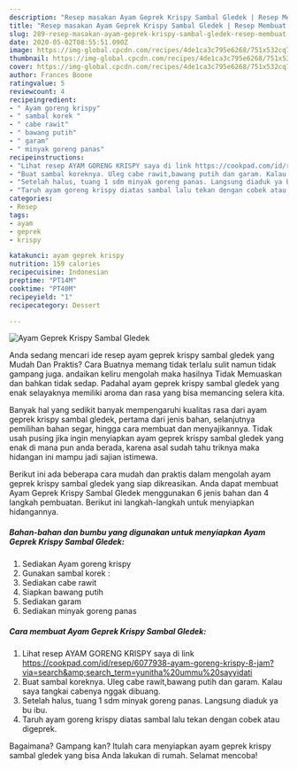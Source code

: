 ```yaml
---
description: "Resep masakan Ayam Geprek Krispy Sambal Gledek | Resep Membuat Ayam Geprek Krispy Sambal Gledek Yang Sempurna"
title: "Resep masakan Ayam Geprek Krispy Sambal Gledek | Resep Membuat Ayam Geprek Krispy Sambal Gledek Yang Sempurna"
slug: 289-resep-masakan-ayam-geprek-krispy-sambal-gledek-resep-membuat-ayam-geprek-krispy-sambal-gledek-yang-sempurna
date: 2020-05-02T08:55:51.090Z
image: https://img-global.cpcdn.com/recipes/4de1ca3c795e6268/751x532cq70/ayam-geprek-krispy-sambal-gledek-foto-resep-utama.jpg
thumbnail: https://img-global.cpcdn.com/recipes/4de1ca3c795e6268/751x532cq70/ayam-geprek-krispy-sambal-gledek-foto-resep-utama.jpg
cover: https://img-global.cpcdn.com/recipes/4de1ca3c795e6268/751x532cq70/ayam-geprek-krispy-sambal-gledek-foto-resep-utama.jpg
author: Frances Boone
ratingvalue: 5
reviewcount: 4
recipeingredient:
- " Ayam goreng krispy"
- " sambal korek "
- " cabe rawit"
- " bawang putih"
- " garam"
- " minyak goreng panas"
recipeinstructions:
- "Lihat resep AYAM GORENG KRISPY saya di link https://cookpad.com/id/resep/6077938-ayam-goreng-krispy-8-jam?via=search&amp;search_term=yunitha%20ummu%20sayyidati"
- "Buat sambal koreknya. Uleg cabe rawit,bawang putih dan garam. Kalau saya tangkai cabenya nggak dibuang."
- "Setelah halus, tuang 1 sdm minyak goreng panas. Langsung diaduk ya bu ibu."
- "Taruh ayam goreng krispy diatas sambal lalu tekan dengan cobek atau digeprek."
categories:
- Resep
tags:
- ayam
- geprek
- krispy

katakunci: ayam geprek krispy 
nutrition: 159 calories
recipecuisine: Indonesian
preptime: "PT14M"
cooktime: "PT40M"
recipeyield: "1"
recipecategory: Dessert

---
```



![Ayam Geprek Krispy Sambal Gledek](https://img-global.cpcdn.com/recipes/4de1ca3c795e6268/751x532cq70/ayam-geprek-krispy-sambal-gledek-foto-resep-utama.jpg)

Anda sedang mencari ide resep ayam geprek krispy sambal gledek yang Mudah Dan Praktis? Cara Buatnya memang tidak terlalu sulit namun tidak gampang juga. andaikan keliru mengolah maka hasilnya Tidak Memuaskan dan bahkan tidak sedap. Padahal ayam geprek krispy sambal gledek yang enak selayaknya memiliki aroma dan rasa yang bisa memancing selera kita.

Banyak hal yang sedikit banyak mempengaruhi kualitas rasa dari ayam geprek krispy sambal gledek, pertama dari jenis bahan, selanjutnya pemilihan bahan segar, hingga cara membuat dan menyajikannya. Tidak usah pusing jika ingin menyiapkan ayam geprek krispy sambal gledek yang enak di mana pun anda berada, karena asal sudah tahu triknya maka hidangan ini mampu jadi sajian istimewa.




Berikut ini ada beberapa cara mudah dan praktis dalam mengolah ayam geprek krispy sambal gledek yang siap dikreasikan. Anda dapat membuat Ayam Geprek Krispy Sambal Gledek menggunakan 6 jenis bahan dan 4 langkah pembuatan. Berikut ini langkah-langkah untuk menyiapkan hidangannya.

<!--inarticleads1-->

##### Bahan-bahan dan bumbu yang digunakan untuk menyiapkan Ayam Geprek Krispy Sambal Gledek:

1. Sediakan  Ayam goreng krispy
1. Gunakan  sambal korek :
1. Sediakan  cabe rawit
1. Siapkan  bawang putih
1. Sediakan  garam
1. Sediakan  minyak goreng panas




<!--inarticleads2-->

##### Cara membuat Ayam Geprek Krispy Sambal Gledek:

1. Lihat resep AYAM GORENG KRISPY saya di link https://cookpad.com/id/resep/6077938-ayam-goreng-krispy-8-jam?via=search&amp;search_term=yunitha%20ummu%20sayyidati
1. Buat sambal koreknya. Uleg cabe rawit,bawang putih dan garam. Kalau saya tangkai cabenya nggak dibuang.
1. Setelah halus, tuang 1 sdm minyak goreng panas. Langsung diaduk ya bu ibu.
1. Taruh ayam goreng krispy diatas sambal lalu tekan dengan cobek atau digeprek.




Bagaimana? Gampang kan? Itulah cara menyiapkan ayam geprek krispy sambal gledek yang bisa Anda lakukan di rumah. Selamat mencoba!
